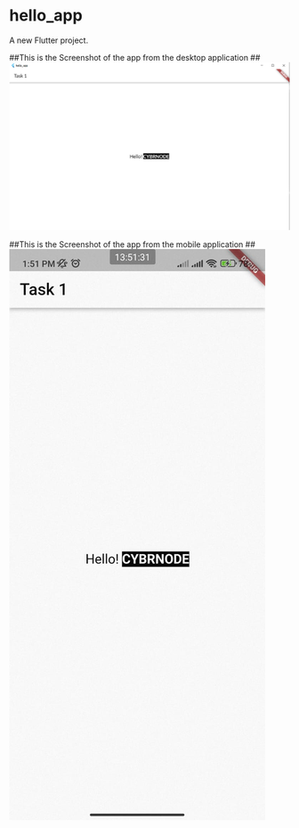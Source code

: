 # hello_app

A new Flutter project.

##This is the Screenshot of the app from the desktop application ##
![alt text](https://github.com/Hami0095/hello_app/blob/master/screenshots/ss_1.PNG?raw=true)

##This is the Screenshot of the app from the mobile application ##
![alt text](https://github.com/Hami0095/hello_app/blob/master/screenshots/ss_2.jpeg?raw=true)
